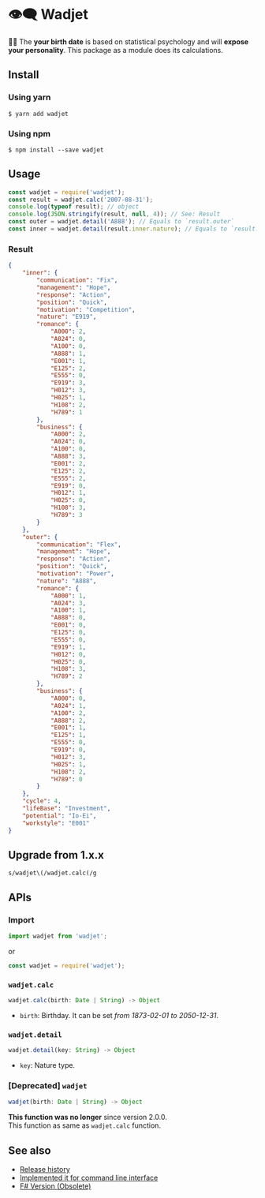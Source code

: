 # 👁️‍🗨️ Wadjet

🔮🎂 The __your birth date__ is based on statistical psychology and will __expose your personality__.
This package as a module does its calculations.

## Install

### Using yarn

```SH
$ yarn add wadjet
```

### Using npm

```SH
$ npm install --save wadjet
```

## Usage

```JavaScript
const wadjet = require('wadjet');
const result = wadjet.calc('2007-08-31');
console.log(typeof result); // object
console.log(JSON.stringify(result, null, 4)); // See: Result
const outer = wadjet.detail('A888'); // Equals to `result.outer`
const inner = wadjet.detail(result.inner.nature); // Equals to `result.inner`
```

### Result

```JSON
{
    "inner": {
        "communication": "Fix",
        "management": "Hope",
        "response": "Action",
        "position": "Quick",
        "motivation": "Competition",
        "nature": "E919",
        "romance": {
            "A000": 2,
            "A024": 0,
            "A100": 0,
            "A888": 1,
            "E001": 1,
            "E125": 2,
            "E555": 0,
            "E919": 3,
            "H012": 3,
            "H025": 1,
            "H108": 2,
            "H789": 1
        },
        "business": {
            "A000": 2,
            "A024": 0,
            "A100": 0,
            "A888": 3,
            "E001": 2,
            "E125": 2,
            "E555": 2,
            "E919": 0,
            "H012": 1,
            "H025": 0,
            "H108": 3,
            "H789": 3
        }
    },
    "outer": {
        "communication": "Flex",
        "management": "Hope",
        "response": "Action",
        "position": "Quick",
        "motivation": "Power",
        "nature": "A888",
        "romance": {
            "A000": 1,
            "A024": 3,
            "A100": 1,
            "A888": 0,
            "E001": 0,
            "E125": 0,
            "E555": 0,
            "E919": 1,
            "H012": 0,
            "H025": 0,
            "H108": 3,
            "H789": 2
        },
        "business": {
            "A000": 0,
            "A024": 1,
            "A100": 2,
            "A888": 2,
            "E001": 1,
            "E125": 1,
            "E555": 0,
            "E919": 0,
            "H012": 3,
            "H025": 1,
            "H108": 2,
            "H789": 0
        }
    },
    "cycle": 4,
    "lifeBase": "Investment",
    "potential": "Io-Ei",
    "workstyle": "E001"
}
```

## Upgrade from 1.x.x

`s/wadjet\(/wadjet.calc(/g`

## APIs

### Import

```JavaScript
import wadjet from 'wadjet';
```

or

```JavaScript
const wadjet = require('wadjet');
```

### `wadjet.calc`

```JavaScript
wadjet.calc(birth: Date | String) -> Object
```

* `birth`: Birthday. It can be set _from 1873-02-01 to 2050-12-31_.

### `wadjet.detail`

```JavaScript
wadjet.detail(key: String) -> Object
```

* `key`: Nature type.

### [Deprecated] `wadjet`

```JavaScript
wadjet(birth: Date | String) -> Object
```

__This function was no longer__ since version 2.0.0.  
This function as same as `wadjet.calc` function.

## See also

* [Release history](https://github.com/danmaq/wadjet/releases)
* [Implemented it for command line interface](https://github.com/danmaq/wadjet-cli)
* [F# Version (Obsolete)](https://github.com/danmaq/birth.fs)
